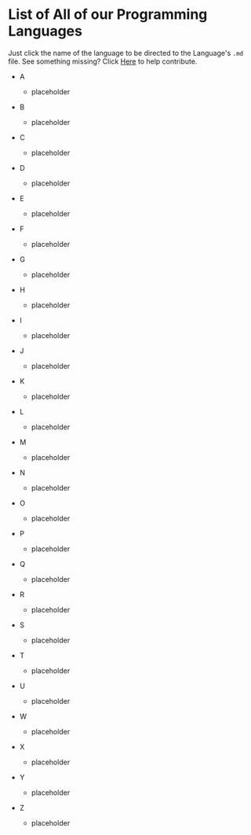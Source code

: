 # List of All of our Programming Languages
Just click the name of the language to be directed to the Language's `.md` file.
See something missing? Click [Here](https://github.com/Maniacxxx/programming-language-list/blob/main/Contribute.md) to help contribute.

- A
  - placeholder
  
- B
  - placeholder
  
- C
  - placeholder
  
- D
  - placeholder
  
- E
  - placeholder
  
- F
  - placeholder
  
- G
  - placeholder
  
- H
  - placeholder
  
- I
  - placeholder
  
- J
  - placeholder
  
- K
  - placeholder
  
- L
  - placeholder
  
- M
  - placeholder
  
- N
  - placeholder
  
- O
  - placeholder
  
- P
  - placeholder
  
- Q
  - placeholder
  
- R
  - placeholder
  
- S
  - placeholder
  
- T
  - placeholder
  
- U
  - placeholder
  
- W
  - placeholder
  
- X
  - placeholder
  
- Y
  - placeholder
  
- Z
  - placeholder
